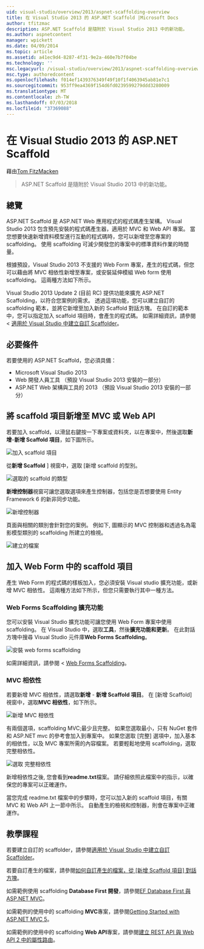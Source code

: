 ```yaml
---
uid: visual-studio/overview/2013/aspnet-scaffolding-overview
title: 在 Visual Studio 2013 的 ASP.NET Scaffold |Microsoft Docs
author: tfitzmac
description: ASP.NET Scaffold 是隨附於 Visual Studio 2013 中的新功能。
ms.author: aspnetcontent
manager: wpickett
ms.date: 04/09/2014
ms.topic: article
ms.assetid: a41ec9d4-8287-4f31-9e2a-460e7b7f04be
ms.technology: ''
msc.legacyurl: /visual-studio/overview/2013/aspnet-scaffolding-overview
msc.type: authoredcontent
ms.openlocfilehash: f014ef1439376349f49f10f1f4063945ab81e7c1
ms.sourcegitcommit: 953ff9ea4369f154d6fd0239599279ddd3280009
ms.translationtype: MT
ms.contentlocale: zh-TW
ms.lasthandoff: 07/03/2018
ms.locfileid: "37369088"
---
```

<a name="aspnet-scaffolding-in-visual-studio-2013"></a>在 Visual Studio 2013 的 ASP.NET Scaffold
====================
藉由[Tom FitzMacken](https://github.com/tfitzmac)

> ASP.NET Scaffold 是隨附於 Visual Studio 2013 中的新功能。


## <a name="overview"></a>總覽

ASP.NET Scaffold 是 ASP.NET Web 應用程式的程式碼產生架構。 Visual Studio 2013 包含預先安裝的程式碼產生器，適用於 MVC 和 Web API 專案。 當您想要快速新增資料模型進行互動的程式碼時，您可以新增至您專案的 scaffolding。 使用 scaffolding 可減少開發您的專案中的標準資料作業的時間量。

根據預設，Visual Studio 2013 不支援的 Web Form 專案，產生的程式碼，但您可以藉由將 MVC 相依性新增至專案，或安裝延伸模組 Web form 使用 scaffolding。 這兩種方法如下所示。

Visual Studio 2013 Update 2 (目前 RC) 提供功能來擴充 ASP.NET Scaffolding，以符合您案例的需求。 透過這項功能，您可以建立自訂的 scaffolding 範本，並將它新增至加入新的 Scaffold 對話方塊。 在自訂的範本中，您可以指定加入 scaffold 項目時，會產生的程式碼。 如需詳細資訊，請參閱 <<c0> [ 適用於 Visual Studio 中建立自訂 Scaffolder](https://go.microsoft.com/fwlink/p/?LinkId=395029)。

## <a name="prerequisites"></a>必要條件

若要使用的 ASP.NET Scaffold，您必須具備：

- Microsoft Visual Studio 2013
- Web 開發人員工具 （預設 Visual Studio 2013 安裝的一部分）
- ASP.NET Web 架構與工具的 2013 （預設 Visual Studio 2013 安裝的一部分）

## <a name="add-a-scaffolded-item-to-mvc-or-web-api"></a>將 scaffold 項目新增至 MVC 或 Web API

若要加入 scaffold，以滑鼠右鍵按一下專案或資料夾，以在專案中，然後選取**新增**–**新增 Scaffold 項目**，如下圖所示。

![加入 scaffold 項目](aspnet-scaffolding-overview/_static/image1.png)

從**新增 Scaffold** ] 視窗中，選取 [新增 scaffold 的型別。

![選取的 scaffold 的類型](aspnet-scaffolding-overview/_static/image2.png)

**新增控制器**視窗可讓您選取選項來產生控制器，包括您是否想要使用 Entity Framework 6 的新非同步功能。

![新增控制器](aspnet-scaffolding-overview/_static/image3.png)

頁面與相關的類別會針對您的案例。 例如下, 圖顯示的 MVC 控制器和透過名為電影模型類別的 scaffolding 所建立的檢視。

![建立的檔案](aspnet-scaffolding-overview/_static/image4.png)

## <a name="add-a-scaffolded-item-to-web-forms"></a>加入 Web Form 中的 scaffold 項目

產生 Web Form 的程式碼的樣板加入，您必須安裝 Visual studio 擴充功能，或新增 MVC 相依性。 這兩種方法如下所示，但您只需要執行其中一種方法。

### <a name="web-forms-scaffolding-extension"></a>Web Forms Scaffolding 擴充功能

您可以安裝 Visual Studio 擴充功能可讓您使用 Web Form 專案中使用 scaffolding。 在 Visual Studio 中，選取**工具**，然後**擴充功能和更新**。 在此對話方塊中搜尋 Visual Studio 元件庫**Web Forms Scaffolding**。

![安裝 web forms scaffolding](aspnet-scaffolding-overview/_static/image5.png)

如需詳細資訊，請參閱 < [Web Forms Scaffolding](https://go.microsoft.com/fwlink/p/?LinkId=396478)。

### <a name="mvc-dependencies"></a>MVC 相依性

若要新增 MVC 相依性，請選取**新增** - **新增 Scaffold 項目**。 在 [新增 Scaffold] 視窗中，選取**MVC 相依性**，如下所示。

![新增 MVC 相依性](aspnet-scaffolding-overview/_static/image6.png)

有兩個選項，scaffolding MVC;最少且完整。 如果您選取最小，只有 NuGet 套件和 ASP.NET mvc 的參考會加入到專案中。 如果您選取 [完整] 選項中，加入基本的相依性，以及 MVC 專案所需的內容檔案。 若要輕鬆地使用 scaffolding，選取 完整相依性。

![選取 完整相依性](aspnet-scaffolding-overview/_static/image7.png)

新增相依性之後, 您會看到**readme.txt**檔案。 請仔細依照此檔案中的指示，以確保您的專案可以正確運作。

當您完成 readme.txt 檔案中的步驟時，您可以加入新的 scaffold 項目，有關 MVC 和 Web API 上一節中所示。 自動產生的檢視和控制器，則會在專案中正確運作。

## <a name="tutorials"></a>教學課程

若要建立自訂的 scaffolder，請參閱[適用於 Visual Studio 中建立自訂 Scaffolder](https://go.microsoft.com/fwlink/p/?LinkId=395029)。

若要自訂產生的檔案，請參閱[如何自訂產生的檔案，從 [新增 Scaffold 項目] 對話方塊](https://blogs.msdn.com/b/webdev/archive/2013/12/26/how-to-customize-the-generated-files-from-the-new-scaffolded-item-dialog.aspx)。

如需範例使用 scaffolding **Database First 開發**，請參閱[EF Database First 與 ASP.NET MVC](../../../mvc/overview/getting-started/database-first-development/setting-up-database.md)。

如需範例的使用中的 scaffolding **MVC**專案，請參閱[Getting Started with ASP.NET MVC 5](../../../mvc/overview/getting-started/introduction/getting-started.md)。

如需範例的使用中的 scaffolding **Web API**專案，請參閱[建立 REST API 與 Web API 2 中的屬性路由](../../../web-api/overview/web-api-routing-and-actions/create-a-rest-api-with-attribute-routing.md)。
